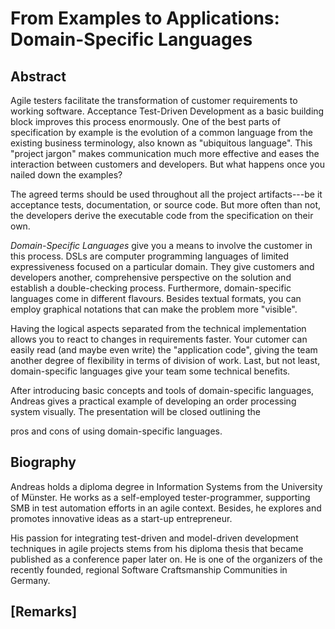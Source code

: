 From Examples to Applications: Domain-Specific Languages
==============================================================
<!--
Facilitating customer communication through
Improving customer communication through Domain-Specific Languages
Flip the medal
Designing a common team domain language
-->


Abstract
--------
Agile testers facilitate the transformation of customer requirements to working software.
Acceptance Test-Driven Development as a basic building block improves this process enormously.
One of the best parts of specification by example is the evolution of a common language from
the existing business terminology, also known as "ubiquitous language".
This "project jargon" makes communication much more effective and eases the interaction between
customers and developers.
But what happens once you nailed down the examples?

The agreed terms should be used throughout all the project artifacts---be it acceptance tests,
documentation, or source code.
But more often than not, the developers derive the executable code
from the specification on their own.

_Domain-Specific Languages_ give you a means to involve the customer in this process.
DSLs are computer programming languages of limited expressiveness focused on a particular domain.
They give customers and developers another, comprehensive perspective on the solution
and establish a double-checking process.
Furthermore, domain-specific languages come in
different flavours.
Besides textual formats, you can employ graphical notations that can make the problem
more "visible".

<!--
    Giving you the freedom of choice of the best possible representation for your problem.
-->

Having the logical aspects separated from the technical implementation allows you to react to
changes in requirements faster.
Your cutomer can easily read (and maybe even write)  the "application code", giving the team
another degree of flexibility in terms of division of work.
Last, but not least, domain-specific languages give your team some technical benefits.

After introducing basic concepts and tools of domain-specific languages,
Andreas gives a practical example of developing an order processing system visually.
The presentation will be closed outlining the
<!--
    technical, economical, and _communicational_
-->
pros and cons of using domain-specific languages.


Biography
---------
Andreas holds a diploma degree in Information Systems from the University of Münster.
He works as a self-employed tester-programmer, supporting SMB in test automation efforts in an
agile context.
Besides, he explores and promotes innovative ideas as a start-up entrepreneur.

His passion for integrating test-driven and model-driven development techniques in agile projects
stems from his diploma thesis that became published as a conference paper later on.
He is one of the organizers of the recently founded, regional Software Craftsmanship
Communities in Germany.

<!--
    self-employed tester-programmer
    diploma thesis on integrating test-driven and model-driven development
    organizing one of the recently founded Software Craftsmanship communities
    test automation
    Sajjad holds a masters degree in computer applications.
    Eveliina is passionate about the continuous learning and agile testing topics.
-->

[Remarks]
---------

<!--
Topics of interest: 
 * Requirements in Agile Projects
 * Collaboration and Building Teams 

In general we value technical and practical presentations (e.g. supported by demos)
more than theoretical ones
-->
